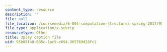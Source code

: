 ```yaml
---
content_type: resource
description: ''
file: null
file_location: /coursemedia/6-004-computation-structures-spring-2017/95b85f40685c1ac9c094365769d28fc1_F5-87RM_zHA.srt
file_type: application/x-subrip
resourcetype: Other
title: 3play caption file
uid: 95b85f40-685c-1ac9-c094-365769d28fc1
---
```

